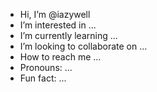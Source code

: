 - Hi, I’m @iazywell
-  I’m interested in ...
-  I’m currently learning ...
- I’m looking to collaborate on ...
-  How to reach me ...
-  Pronouns: ...
-  Fun fact: ...

<!---
iazywell/iazywell is a ✨ special ✨ repository because its `README.md` (this file) appears on your GitHub profile.
You can click the Preview link to take a look at your changes.
--->

